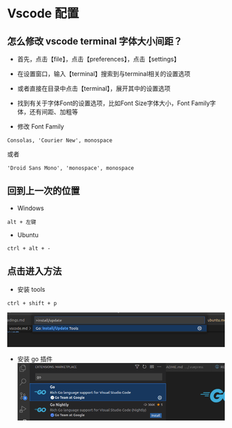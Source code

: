# Vscode 配置

## 怎么修改 vscode terminal 字体大小间距？

- 首先，点击【file】，点击【preferences】，点击【settings】

- 在设置窗口，输入【terminal】搜索到与terminal相关的设置选项

- 或者直接在目录中点击【terminal】，展开其中的设置选项

- 找到有关于字体Font的设置选项，比如Font Size字体大小，Font Family字体，还有间距、加粗等

- 修改 Font Family
```shell
Consolas, 'Courier New', monospace
```

或者
```shell
'Droid Sans Mono', 'monospace', monospace
```

## 回到上一次的位置

- Windows
```shell
alt + 左键
```

- Ubuntu
```shell
ctrl + alt + -
```

## 点击进入方法

- 安装 tools
```shell
ctrl + shift + p
```
![](./images/golang-tools.png)

- 安装 go 插件
![](./images/extension-go.png)
